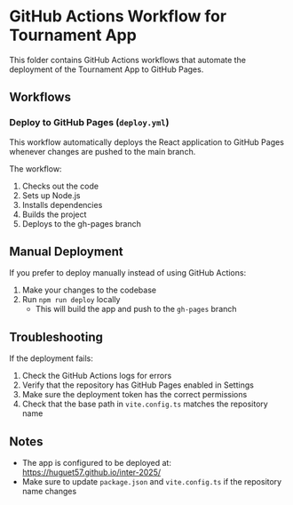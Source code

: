 # GitHub Actions Workflow for Tournament App

This folder contains GitHub Actions workflows that automate the deployment of the Tournament App to GitHub Pages.

## Workflows

### Deploy to GitHub Pages (`deploy.yml`)

This workflow automatically deploys the React application to GitHub Pages whenever changes are pushed to the main branch.

The workflow:
1. Checks out the code
2. Sets up Node.js
3. Installs dependencies
4. Builds the project
5. Deploys to the gh-pages branch

## Manual Deployment

If you prefer to deploy manually instead of using GitHub Actions:

1. Make your changes to the codebase
2. Run `npm run deploy` locally
   - This will build the app and push to the `gh-pages` branch

## Troubleshooting

If the deployment fails:

1. Check the GitHub Actions logs for errors
2. Verify that the repository has GitHub Pages enabled in Settings
3. Make sure the deployment token has the correct permissions
4. Check that the base path in `vite.config.ts` matches the repository name

## Notes

- The app is configured to be deployed at: https://huguet57.github.io/inter-2025/
- Make sure to update `package.json` and `vite.config.ts` if the repository name changes 